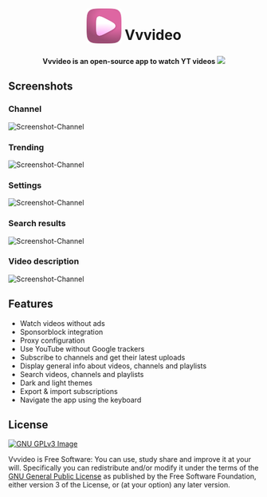 <h1 align="center">
<sub><img src="src/res/assets/icons/png/256x256.png" width="70"></sub>
Vvvideo
</h1>

<p align="center">
<b>Vvvideo is an open-source app to watch YT videos</b>
<a href="https://www.gnu.org/licenses/gpl-3.0" alt="License: GPLv3"><img src="https://img.shields.io/badge/License-GPL%20v3-blue.svg"></a>
</p>

## Screenshots

<h3>Channel</h3>

![Screenshot-Channel](https://github.com/pink-eye/Vvvideo/blob/main/src/res/assets/screenshots/screenshot%20(1).png)

<h3>Trending</h3>

![Screenshot-Channel](https://github.com/pink-eye/Vvvideo/blob/main/src/res/assets/screenshots/screenshot%20(2).png)

<h3>Settings</h3>

![Screenshot-Channel](https://github.com/pink-eye/Vvvideo/blob/main/src/res/assets/screenshots/screenshot%20(3).png)

<h3>Search results</h3>

![Screenshot-Channel](https://github.com/pink-eye/Vvvideo/blob/main/src/res/assets/screenshots/screenshot%20(4).png)

<h3>Video description</h3>

![Screenshot-Channel](https://github.com/pink-eye/Vvvideo/blob/main/src/res/assets/screenshots/screenshot%20(5).png)

## Features
* Watch videos without ads
* Sponsorblock integration
* Proxy configuration
* Use YouTube without Google trackers
* Subscribe to channels and get their latest uploads
* Display general info about videos, channels and playlists
* Search videos, channels and playlists
* Dark and light themes
* Export & import subscriptions
* Navigate the app using the keyboard

## License
[![GNU GPLv3 Image](https://www.gnu.org/graphics/gplv3-127x51.png)](https://www.gnu.org/licenses/gpl-3.0.en.html)

Vvvideo is Free Software: You can use, study share and improve it at your
will. Specifically you can redistribute and/or modify it under the terms of the
[GNU General Public License](https://www.gnu.org/licenses/gpl.html) as
published by the Free Software Foundation, either version 3 of the License, or
(at your option) any later version.
